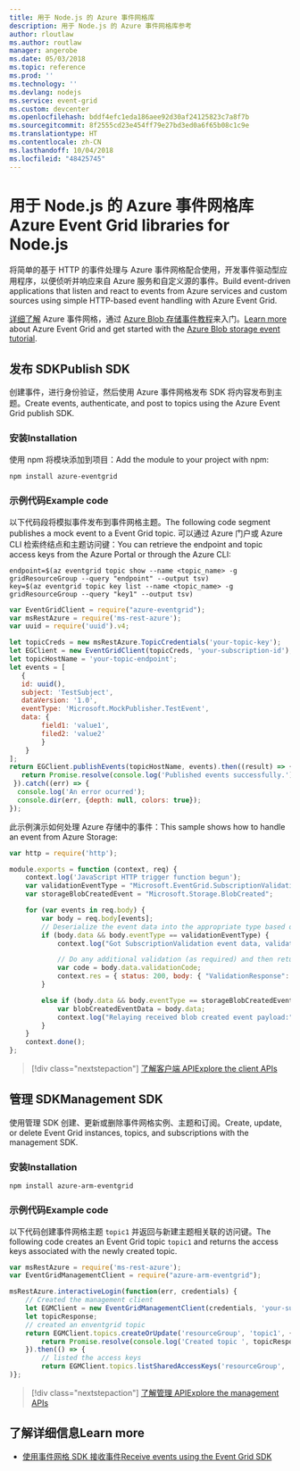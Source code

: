 ```yaml
---
title: 用于 Node.js 的 Azure 事件网格库
description: 用于 Node.js 的 Azure 事件网格库参考
author: rloutlaw
ms.author: routlaw
manager: angerobe
ms.date: 05/03/2018
ms.topic: reference
ms.prod: ''
ms.technology: ''
ms.devlang: nodejs
ms.service: event-grid
ms.custom: devcenter
ms.openlocfilehash: bddf4efc1eda186aee92d30af24125823c7a8f7b
ms.sourcegitcommit: 8f2555cd23e454ff79e27bd3ed0a6f65b08c1c9e
ms.translationtype: HT
ms.contentlocale: zh-CN
ms.lasthandoff: 10/04/2018
ms.locfileid: "48425745"
---
```

# <a name="azure-event-grid-libraries-for-nodejs"></a><span data-ttu-id="2577d-103">用于 Node.js 的 Azure 事件网格库</span><span class="sxs-lookup"><span data-stu-id="2577d-103">Azure Event Grid libraries for Node.js</span></span>

<span data-ttu-id="2577d-104">将简单的基于 HTTP 的事件处理与 Azure 事件网格配合使用，开发事件驱动型应用程序，以便侦听并响应来自 Azure 服务和自定义源的事件。</span><span class="sxs-lookup"><span data-stu-id="2577d-104">Build event-driven applications that listen and react to events from Azure services and custom sources using simple HTTP-based event handling with Azure Event Grid.</span></span>

<span data-ttu-id="2577d-105">[详细了解](/azure/event-grid/overview) Azure 事件网格，通过 [Azure Blob 存储事件教程](/azure/storage/blobs/storage-blob-event-quickstart)来入门。</span><span class="sxs-lookup"><span data-stu-id="2577d-105">[Learn more](/azure/event-grid/overview) about Azure Event Grid and get started with the [Azure Blob storage event tutorial](/azure/storage/blobs/storage-blob-event-quickstart).</span></span> 

## <a name="publish-sdk"></a><span data-ttu-id="2577d-106">发布 SDK</span><span class="sxs-lookup"><span data-stu-id="2577d-106">Publish SDK</span></span>

<span data-ttu-id="2577d-107">创建事件，进行身份验证，然后使用 Azure 事件网格发布 SDK 将内容发布到主题。</span><span class="sxs-lookup"><span data-stu-id="2577d-107">Create events, authenticate, and post to topics using the Azure Event Grid publish SDK.</span></span>

### <a name="installation"></a><span data-ttu-id="2577d-108">安装</span><span class="sxs-lookup"><span data-stu-id="2577d-108">Installation</span></span>

<span data-ttu-id="2577d-109">使用 npm 将模块添加到项目：</span><span class="sxs-lookup"><span data-stu-id="2577d-109">Add the module to your project with npm:</span></span>

```bash
npm install azure-eventgrid
```

### <a name="example-code"></a><span data-ttu-id="2577d-110">示例代码</span><span class="sxs-lookup"><span data-stu-id="2577d-110">Example code</span></span>

<span data-ttu-id="2577d-111">以下代码段将模拟事件发布到事件网格主题。</span><span class="sxs-lookup"><span data-stu-id="2577d-111">The following code segment publishes a mock event to a Event Grid topic.</span></span> <span data-ttu-id="2577d-112">可以通过 Azure 门户或 Azure CLI 检索终结点和主题访问键：</span><span class="sxs-lookup"><span data-stu-id="2577d-112">You can retrieve the endpoint and topic access keys from the Azure Portal or through the Azure CLI:</span></span>

```azurecli-interactive
endpoint=$(az eventgrid topic show --name <topic_name> -g gridResourceGroup --query "endpoint" --output tsv)
key=$(az eventgrid topic key list --name <topic_name> -g gridResourceGroup --query "key1" --output tsv)
```

```javascript
var EventGridClient = require("azure-eventgrid");
var msRestAzure = require('ms-rest-azure');
var uuid = require('uuid').v4;

let topicCreds = new msRestAzure.TopicCredentials('your-topic-key');
let EGClient = new EventGridClient(topicCreds, 'your-subscription-id');
let topicHostName = 'your-topic-endpoint';
let events = [
   {
   id: uuid(),
   subject: 'TestSubject',
   dataVersion: '1.0',
   eventType: 'Microsoft.MockPublisher.TestEvent',
   data: {
        field1: 'value1',
        filed2: 'value2'
        }
    }
];
return EGClient.publishEvents(topicHostName, events).then((result) => {
   return Promise.resolve(console.log('Published events successfully.'));
 }).catch((err) => {
  console.log('An error ocurred');
  console.dir(err, {depth: null, colors: true});
});
```

<span data-ttu-id="2577d-113">此示例演示如何处理 Azure 存储中的事件：</span><span class="sxs-lookup"><span data-stu-id="2577d-113">This sample shows how to handle an event from Azure Storage:</span></span>

```javascript
var http = require('http');

module.exports = function (context, req) {
    context.log('JavaScript HTTP trigger function begun');
    var validationEventType = "Microsoft.EventGrid.SubscriptionValidationEvent";
    var storageBlobCreatedEvent = "Microsoft.Storage.BlobCreated";

    for (var events in req.body) {
        var body = req.body[events];
        // Deserialize the event data into the appropriate type based on event type  
        if (body.data && body.eventType == validationEventType) {
            context.log("Got SubscriptionValidation event data, validation code: " + body.data.validationCode + " topic: " + body.topic);

            // Do any additional validation (as required) and then return back the below response
            var code = body.data.validationCode;
            context.res = { status: 200, body: { "ValidationResponse": code } };
        }

        else if (body.data && body.eventType == storageBlobCreatedEvent) {
            var blobCreatedEventData = body.data;
            context.log("Relaying received blob created event payload:" + JSON.stringify(blobCreatedEventData));
        }
    }
    context.done();
};
```

> [!div class="nextstepaction"]
> [<span data-ttu-id="2577d-114">了解客户端 API</span><span class="sxs-lookup"><span data-stu-id="2577d-114">Explore the client APIs</span></span>](/javascript/api/overview/azure/eventgrid/client)

## <a name="management-sdk"></a><span data-ttu-id="2577d-115">管理 SDK</span><span class="sxs-lookup"><span data-stu-id="2577d-115">Management SDK</span></span>

<span data-ttu-id="2577d-116">使用管理 SDK 创建、更新或删除事件网格实例、主题和订阅。</span><span class="sxs-lookup"><span data-stu-id="2577d-116">Create, update, or delete Event Grid instances, topics, and subscriptions with the management SDK.</span></span>

### <a name="installation"></a><span data-ttu-id="2577d-117">安装</span><span class="sxs-lookup"><span data-stu-id="2577d-117">Installation</span></span>

```
npm install azure-arm-eventgrid
```

### <a name="example-code"></a><span data-ttu-id="2577d-118">示例代码</span><span class="sxs-lookup"><span data-stu-id="2577d-118">Example code</span></span>

<span data-ttu-id="2577d-119">以下代码创建事件网格主题 `topic1` 并返回与新建主题相关联的访问键。</span><span class="sxs-lookup"><span data-stu-id="2577d-119">The following code creates an Event Grid topic `topic1` and returns the access keys associated with the newly created topic.</span></span>

```javascript
var msRestAzure = require('ms-rest-azure');
var EventGridManagementClient = require("azure-arm-eventgrid");

msRestAzure.interactiveLogin(function(err, credentials) {
    // Created the management client
    let EGMClient = new EventGridManagementClient(credentials, 'your-subscription-id');
    let topicResponse;
    // created an enventgrid topic
    return EGMClient.topics.createOrUpdate('resourceGroup', 'topic1', { location: 'westus' }).then((topicResponse) => {
        return Promise.resolve(console.log('Created topic ', topicResponse));
    }).then(() => {
        // listed the access keys
        return EGMClient.topics.listSharedAccessKeys('resourceGroup', 'topic1')}
)};
```

> [!div class="nextstepaction"]
> [<span data-ttu-id="2577d-120">了解管理 API</span><span class="sxs-lookup"><span data-stu-id="2577d-120">Explore the management APIs</span></span>](/javascript/api/overview/azure/eventgrid/management)

## <a name="learn-more"></a><span data-ttu-id="2577d-121">了解详细信息</span><span class="sxs-lookup"><span data-stu-id="2577d-121">Learn more</span></span>

- [<span data-ttu-id="2577d-122">使用事件网格 SDK 接收事件</span><span class="sxs-lookup"><span data-stu-id="2577d-122">Receive events using the Event Grid SDK</span></span>](/azure/event-grid/receive-events)
